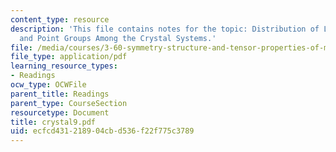 ```yaml
---
content_type: resource
description: 'This file contains notes for the topic: Distribution of Lattice Types
  and Point Groups Among the Crystal Systems.'
file: /media/courses/3-60-symmetry-structure-and-tensor-properties-of-materials-fall-2005/ecfcd431218904cbd536f22f775c3789_crystal9.pdf
file_type: application/pdf
learning_resource_types:
- Readings
ocw_type: OCWFile
parent_title: Readings
parent_type: CourseSection
resourcetype: Document
title: crystal9.pdf
uid: ecfcd431-2189-04cb-d536-f22f775c3789
---
```

